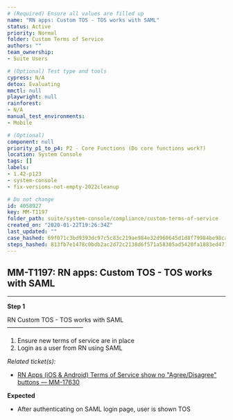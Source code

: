 ```yaml
---
# (Required) Ensure all values are filled up
name: "RN apps: Custom TOS - TOS works with SAML"
status: Active
priority: Normal
folder: Custom Terms of Service
authors: ""
team_ownership: 
- Suite Users

# (Optional) Test type and tools
cypress: N/A
detox: Evaluating
mmctl: null
playwright: null
rainforest: 
- N/A
manual_test_environments: 
- Mobile

# (Optional)
component: null
priority_p1_to_p4: P2 - Core Functions (Do core functions work?)
location: System Console
tags: []
labels: 
- 1.42-p123
- system-console
- fix-versions-not-empty-2022cleanup

# Do not change
id: 4058927
key: MM-T1197
folder_path: suite/system-console/compliance/custom-terms-of-service
created_on: "2020-01-22T19:26:34Z"
last_updated: ""
case_hashed: 69f071c3bd9393dc97c5c83c219ae984e32d960645d1d8f79984be98ca8b7d764091db9c66764835bfd245bb431a95bc
steps_hashed: 813fb7e1478c0bdb2ac2d72c2138d6f571a58305ad5420fa1883ed471baffbfebd97fd09cb3a17c86c31c4e1370807d0
---
```


## MM-T1197: RN apps: Custom TOS - TOS works with SAML

---

**Step 1**

RN Custom TOS - TOS works with SAML\
–––––––––––––––––––––––––

1. Ensure new terms of service are in place
2. Login as a user from RN using SAML

_Related ticket(s):_

- [RN Apps (iOS & Android) Terms of Service show no "Agree/Disagree" buttons — MM-17630](https://mattermost.atlassian.net/browse/MM-17630)

**Expected**

- After authenticating on SAML login page, user is shown TOS
